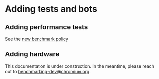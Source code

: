 # Adding tests and bots

## Adding performance tests

See the
[new benchmark policy](https://docs.google.com/document/d/1ni2MIeVnlH4bTj4yvEDMVNxgL73PqK_O9_NUm3NW3BA/edit)

## Adding hardware

This documentation is under construction. In the meantime, please reach out to
benchmarking-dev@chromium.org.